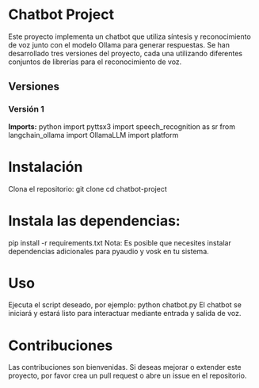 # Chatbot Project

Este proyecto implementa un chatbot que utiliza síntesis y reconocimiento de voz junto con el modelo Ollama para generar respuestas. Se han desarrollado tres versiones del proyecto, cada una utilizando diferentes conjuntos de librerías para el reconocimiento de voz.

## Versiones

### Versión 1
**Imports:**
python
import pyttsx3
import speech_recognition as sr
from langchain_ollama import OllamaLLM
import platform

# Instalación
Clona el repositorio:
git clone 
cd chatbot-project

# Instala las dependencias:
pip install -r requirements.txt
Nota: Es posible que necesites instalar dependencias adicionales para pyaudio y vosk en tu sistema.

# Uso
Ejecuta el script deseado, por ejemplo:
python chatbot.py
El chatbot se iniciará y estará listo para interactuar mediante entrada y salida de voz.

# Contribuciones
Las contribuciones son bienvenidas. Si deseas mejorar o extender este proyecto, por favor crea un pull request o abre un issue en el repositorio.